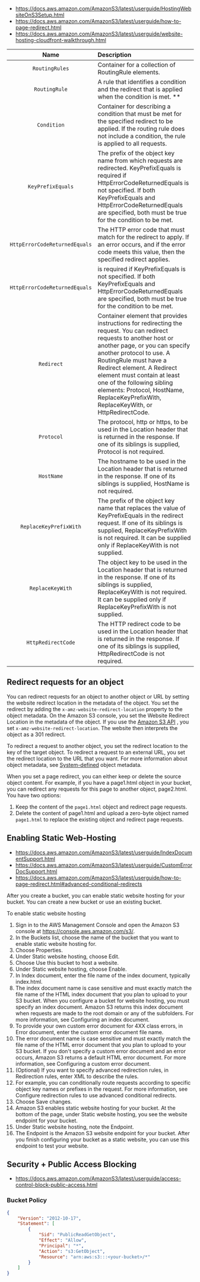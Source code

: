- https://docs.aws.amazon.com/AmazonS3/latest/userguide/HostingWebsiteOnS3Setup.html
- https://docs.aws.amazon.com/AmazonS3/latest/userguide/how-to-page-redirect.html
- https://docs.aws.amazon.com/AmazonS3/latest/userguide/website-hosting-cloudfront-walkthrough.html

|Name|Description|
|:---:|:---|
| `RoutingRules` | Container for a collection of RoutingRule elements. |
| `RoutingRule` | A rule that identifies a condition and the redirect that is applied when the condition is met. **
| `Condition` | Container for describing a condition that must be met for the specified redirect to be applied. If the routing rule does not include a condition, the rule is applied to all requests. |
| `KeyPrefixEquals` | The prefix of the object key name from which requests are redirected. KeyPrefixEquals is required if HttpErrorCodeReturnedEquals is not specified. If both KeyPrefixEquals and HttpErrorCodeReturnedEquals are specified, both must be true for the condition to be met. |
| `HttpErrorCodeReturnedEquals` | The HTTP error code that must match for the redirect to apply. If an error occurs, and if the error code meets this value, then the specified redirect applies. |
| `HttpErrorCodeReturnedEquals` | is required if KeyPrefixEquals is not specified. If both KeyPrefixEquals and HttpErrorCodeReturnedEquals are specified, both must be true for the condition to be met. |
| `Redirect` | Container element that provides instructions for redirecting the request. You can redirect requests to another host or another page, or you can specify another protocol to use. A RoutingRule must have a Redirect element. A Redirect element must contain at least one of the following sibling elements: Protocol, HostName, ReplaceKeyPrefixWith, ReplaceKeyWith, or HttpRedirectCode. |
| `Protocol` | The protocol, http or https, to be used in the Location header that is returned in the response. If one of its siblings is supplied, Protocol is not required. |
| `HostName` | The hostname to be used in the Location header that is returned in the response. If one of its siblings is supplied, HostName is not required. |
| `ReplaceKeyPrefixWith` | The prefix of the object key name that replaces the value of KeyPrefixEquals in the redirect request. If one of its siblings is supplied, ReplaceKeyPrefixWith is not required. It can be supplied only if ReplaceKeyWith is not supplied. |
| `ReplaceKeyWith` | The object key to be used in the Location header that is returned in the response. If one of its siblings is supplied, ReplaceKeyWith is not required. It can be supplied only if ReplaceKeyPrefixWith is not supplied. |
| `HttpRedirectCode` | The HTTP redirect code to be used in the Location header that is returned in the response. If one of its siblings is supplied, HttpRedirectCode is not required. |

## Redirect requests for an object ##

You can redirect requests for an object to another object or URL by setting the website redirect location in the
metadata of the object. You set the redirect by adding the `x-amz-website-redirect-location` property to the object
metadata. On the Amazon S3 console, you set the Website Redirect Location in the metadata of the object. If you use
the [Amazon S3 API](https://docs.aws.amazon.com/AmazonS3/latest/userguide/how-to-page-redirect.html#page-redirect-using-rest-api)
, you set `x-amz-website-redirect-location`. The website then interprets the object as a 301 redirect.

To redirect a request to another object, you set the redirect location to the key of the target object. To redirect a
request to an external URL, you set the redirect location to the URL that you want. For more information about object
metadata, see [System-defined](https://docs.aws.amazon.com/AmazonS3/latest/userguide/UsingMetadata.html#SysMetadata)
object metadata.

When you set a page redirect, you can either keep or delete the source object content. For example, if you have a
page1.html object in your bucket, you can redirect any requests for this page to another object, page2.html. You have
two options:

1. Keep the content of the `page1.html` object and redirect page requests.
2. Delete the content of page1.html and upload a zero-byte object named `page1.html`
   to replace the existing object and redirect page requests.

## Enabling Static Web-Hosting ##

- https://docs.aws.amazon.com/AmazonS3/latest/userguide/IndexDocumentSupport.html
- https://docs.aws.amazon.com/AmazonS3/latest/userguide/CustomErrorDocSupport.html
- https://docs.aws.amazon.com/AmazonS3/latest/userguide/how-to-page-redirect.html#advanced-conditional-redirects

After you create a bucket, you can enable static website hosting for your bucket. You can create a new bucket or use an
existing bucket.

To enable static website hosting

1. Sign in to the AWS Management Console and open the Amazon S3 console at https://console.aws.amazon.com/s3/.
2. In the Buckets list, choose the name of the bucket that you want to enable static website hosting for.
3. Choose Properties.
4. Under Static website hosting, choose Edit.
5. Choose Use this bucket to host a website.
6. Under Static website hosting, choose Enable.
7. In Index document, enter the file name of the index document, typically index.html.
8. The index document name is case sensitive and must exactly match the file name of the HTML index document that you
   plan to upload to your S3 bucket. When you configure a bucket for website hosting, you must specify an index
   document. Amazon S3 returns this index document when requests are made to the root domain or any of the subfolders.
   For more information, see Configuring an index document.
9. To provide your own custom error document for 4XX class errors, in Error document, enter the custom error document
   file name.
10. The error document name is case sensitive and must exactly match the file name of the HTML error document that you
    plan to upload to your S3 bucket. If you don't specify a custom error document and an error occurs, Amazon S3
    returns a default HTML error document. For more information, see Configuring a custom error document.
11. (Optional) If you want to specify advanced redirection rules, in Redirection rules, enter XML to describe the rules.
12. For example, you can conditionally route requests according to specific object key names or prefixes in the request.
    For more information, see Configure redirection rules to use advanced conditional redirects.
13. Choose Save changes.
14. Amazon S3 enables static website hosting for your bucket. At the bottom of the page, under Static website hosting,
    you see the website endpoint for your bucket.
15. Under Static website hosting, note the Endpoint.
16. The Endpoint is the Amazon S3 website endpoint for your bucket. After you finish configuring your bucket as a static
    website, you can use this endpoint to test your website.

## Security + Public Access Blocking ##

- https://docs.aws.amazon.com/AmazonS3/latest/userguide/access-control-block-public-access.html

### Bucket Policy ###

```json
{
    "Version": "2012-10-17",
    "Statement": [
        {
            "Sid": "PublicReadGetObject",
            "Effect": "Allow",
            "Principal": "*",
            "Action": "s3:GetObject",
            "Resource": "arn:aws:s3:::<your-bucket>/*"
        }
    ]
}